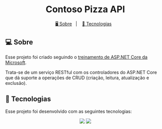 <h1 align="center">
  Contoso Pizza API 
</h1>

<p align="center">
  <a href="#-Sobre">🖥️ Sobre</a>&nbsp;&nbsp;&nbsp;|&nbsp;&nbsp;&nbsp;
  <a href="#-tecnologias">🚀 Tecnologias</a>&nbsp;&nbsp;&nbsp;
</p>


## 💻 Sobre
Esse projeto foi criado seguindo o 
[treinamento de ASP.NET Core da Microsoft](https://learn.microsoft.com/pt-br/training/modules/build-web-api-aspnet-core/).

Trata-se de um serviço RESTful com os controladores do ASP.NET Core que dá suporte a operações de CRUD (criação, leitura, atualização e exclusão).


## 🚀 Tecnologias

Esse projeto foi desenvolvido com as seguintes tecnologias:

<p align="center">
    <img src="https://img.shields.io/badge/C%23-239120?style=for-the-badge&logo=c-sharp&logoColor=white">
    <img src="https://img.shields.io/badge/.NET-5C2D91?style=for-the-badge&logo=.net&logoColor=white">
</p>